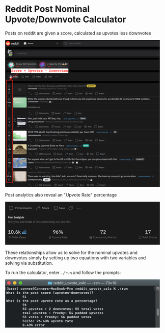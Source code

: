 # Reddit Post Nominal Upvote/Downvote Calculator
 
Posts on reddit are given a score, calculated as upvotes less downvotes

![alt text](https://github.com/conner-mcnicholas/reddit_upvote_calc/blob/main/score.png?raw=true)

Post analytics also reveal an "Upvote Rate" percentage

![alt text](https://github.com/conner-mcnicholas/reddit_upvote_calc/blob/main/uprate.png?raw=true)

These relationships allow us to solve for the nominal upvotes and downvotes simply by setting up two equations with two variables and solving via substitution.

To run the calculator, enter `./run` and follow the prompts:

![alt text](https://github.com/conner-mcnicholas/reddit_upvote_calc/blob/main/run.png?raw=true)
